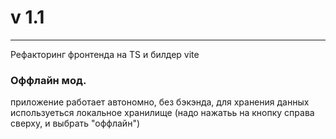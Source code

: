 # v 1.1
---

Рефакторинг фронтенда на TS и билдер vite

### Оффлайн мод.
приложение работает автономно, без бэкэнда, для хранения данных используеться локальное хранилище
(надо нажатьь на кнопку справа сверху, и выбрать "оффлайн")
